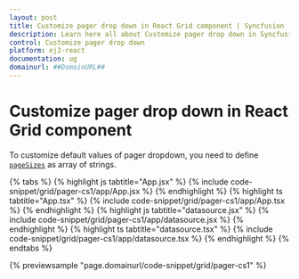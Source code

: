 ```yaml
---
layout: post
title: Customize pager drop down in React Grid component | Syncfusion
description: Learn here all about Customize pager drop down in Syncfusion React Grid component of Syncfusion Essential JS 2 and more.
control: Customize pager drop down 
platform: ej2-react
documentation: ug
domainurl: ##DomainURL##
---
```


# Customize pager drop down in React Grid component

To customize default values of pager dropdown, you need to define [`pageSizes`](https://ej2.syncfusion.com/angular/documentation/api/grid/pageSettings/#pagesizes) as array of strings.

{% tabs %}
{% highlight js tabtitle="App.jsx" %}
{% include code-snippet/grid/pager-cs1/app/App.jsx %}
{% endhighlight %}
{% highlight ts tabtitle="App.tsx" %}
{% include code-snippet/grid/pager-cs1/app/App.tsx %}
{% endhighlight %}
{% highlight js tabtitle="datasource.jsx" %}
{% include code-snippet/grid/pager-cs1/app/datasource.jsx %}
{% endhighlight %}
{% highlight ts tabtitle="datasource.tsx" %}
{% include code-snippet/grid/pager-cs1/app/datasource.tsx %}
{% endhighlight %}
{% endtabs %}

 {% previewsample "page.domainurl/code-snippet/grid/pager-cs1" %}
